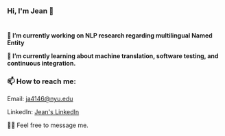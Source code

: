 ### Hi, I'm Jean 👋
#

**🔭 I’m currently working on NLP research regarding multilingual Named Entity**

**🌱 I’m currently learning about machine translation, software testing, and continuous integration.**

### 📫 How to reach me:

Email: [ja4146@nyu.edu](mailto:ja4146@nyu.edu)

 LinkedIn: [Jean's LinkedIn](https://www.linkedin.com/in/jladrover)

🙇‍♂️ Feel free to message me.

